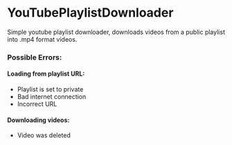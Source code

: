 # YouTubePlaylistDownloader
Simple youtube playlist downloader, downloads videos from a public playlist into .mp4 format videos.


### Possible Errors:
#### Loading from playlist URL:
- Playlist is set to private
- Bad internet connection
- Incorrect URL

#### Downloading videos:
- Video was deleted
